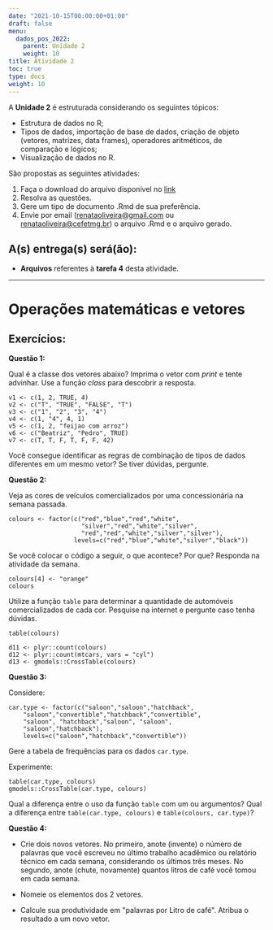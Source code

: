 ```yaml
---
date: "2021-10-15T00:00:00+01:00"
draft: false
menu:
  dados_pos_2022:
    parent: Unidade 2
    weight: 10
title: Atividade 2
toc: true
type: docs
weight: 10
---
```


A **Unidade 2** é estruturada considerando os seguintes tópicos:

- Estrutura de dados no R; 
- Tipos de dados, importação de base de dados, criação de objeto (vetores, matrizes, data frames), operadores aritméticos, de comparação e lógicos;
- Visualização de dados no R.

São propostas as seguintes atividades:

1. Faça o download do arquivo disponível no [link](https://cefetmgbr-my.sharepoint.com/:u:/g/personal/renataoliveira_cefetmg_br/EeRUAZXugYhOqiO6lRHfbVYBYUZx8HUcj8vN538pmX0t4g?e=8UQAnq)
2. Resolva as questões.
3. Gere um tipo de documento .Rmd de sua preferência. 
4. Envie por email (renataoliveira@gmail.com ou renataoliveira@cefetmg.br) o arquivo .Rmd e o arquivo gerado. 


## A(s) entrega(s) será(ão):
- **Arquivos** referentes à **tarefa 4** desta atividade.

<hr></hr>

# Operações matemáticas e vetores

## Exercícios:

**Questão 1:**

Qual é a classe dos vetores abaixo? Imprima o vetor com _print_ e tente advinhar. Use a função _class_ para descobrir a resposta.

```{r}
v1 <- c(1, 2, TRUE, 4)
v2 <- c("T", "TRUE", "FALSE", "T")
v3 <- c("1", "2", "3", "4")
v4 <- c(1, "4", 4, 1)
v5 <- c(1, 2, "feijao com arroz")
v6 <- c("Beatriz", "Pedro", TRUE)
v7 <- c(T, T, F, T, F, F, 42)
```

Você consegue identificar as regras de combinação de tipos de dados diferentes em um mesmo vetor? Se tiver dúvidas, pergunte.

**Questão 2:**

Veja as cores de veículos comercializados por uma concessionária na semana passada. 

```{r echo=TRUE, message=FALSE, warning=FALSE}
colours <- factor(c("red","blue","red","white",
                    "silver","red","white","silver",
                    "red","red","white","silver","silver"),
                  levels=c("red","blue","white","silver","black"))
```


Se você colocar o código a seguir, o que acontece? Por que? Responda na atividade da semana.

```{r echo=TRUE, message=FALSE, warning=FALSE}
colours[4] <- "orange"
colours
```

Utilize a função `table` para determinar a quantidade de automóveis comercializados de cada cor. Pesquise na internet e pergunte caso tenha dúvidas. 

```{r}
table(colours)

```

```{r}
d11 <- plyr::count(colours)
d12 <- plyr::count(mtcars, vars = "cyl")
d13 <- gmodels::CrossTable(colours)
```


**Questão 3:**

Considere:

```{r echo=TRUE, message=FALSE, warning=FALSE}
car.type <- factor(c("saloon","saloon","hatchback",
    "saloon","convertible","hatchback","convertible",
    "saloon", "hatchback","saloon", "saloon",
    "saloon","hatchback"),
    levels=c("saloon","hatchback","convertible"))
```

Gere a tabela de frequências para os dados `car.type`. 

Experimente: 

```{r echo=TRUE, message=FALSE, warning=FALSE}
table(car.type, colours)
gmodels::CrossTable(car.type, colours)
```

Qual a diferença entre o uso da função `table` com um ou argumentos? 
Qual a diferença entre `table(car.type, colours)` e `table(colours, car.type)`?

**Questão 4:** 

- Crie dois novos vetores. No primeiro, anote (invente) o número de palavras que você escreveu no último trabalho acadêmico ou relatório técnico em cada semana, considerando os últimos três meses. No segundo, anote (chute, novamente) quantos litros de café você tomou em cada semana. 

- Nomeie os elementos dos 2 vetores. 

- Calcule sua produtividade em "palavras por Litro de café". Atribua o resultado a um novo vetor.


